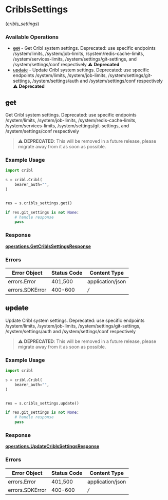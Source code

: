 # CriblsSettings
(*cribls_settings*)

### Available Operations

* [~~get~~](#get) - Get Cribl system settings. Deprecated: use specific endpoints /system/limits, /system/job-limits, /system/redis-cache-limits, /system/services-limits, /system/settings/git-settings, and /system/settings/conf respectively :warning: **Deprecated**
* [~~update~~](#update) - Update Cribl system settings. Deprecated: use specific endpoints /system/limits, /system/job-limits, /system/settings/git-settings, /system/settings/auth and /system/settings/conf respectively :warning: **Deprecated**

## ~~get~~

Get Cribl system settings. Deprecated: use specific endpoints /system/limits, /system/job-limits, /system/redis-cache-limits, /system/services-limits, /system/settings/git-settings, and /system/settings/conf respectively

> :warning: **DEPRECATED**: This will be removed in a future release, please migrate away from it as soon as possible.

### Example Usage

```python
import cribl

s = cribl.Cribl(
    bearer_auth="",
)


res = s.cribls_settings.get()

if res.git_settings is not None:
    # handle response
    pass
```


### Response

**[operations.GetCriblsSettingsResponse](../../models/operations/getcriblssettingsresponse.md)**
### Errors

| Error Object     | Status Code      | Content Type     |
| ---------------- | ---------------- | ---------------- |
| errors.Error     | 401,500          | application/json |
| errors.SDKError  | 400-600          | */*              |

## ~~update~~

Update Cribl system settings. Deprecated: use specific endpoints /system/limits, /system/job-limits, /system/settings/git-settings, /system/settings/auth and /system/settings/conf respectively

> :warning: **DEPRECATED**: This will be removed in a future release, please migrate away from it as soon as possible.

### Example Usage

```python
import cribl

s = cribl.Cribl(
    bearer_auth="",
)


res = s.cribls_settings.update()

if res.git_settings is not None:
    # handle response
    pass
```


### Response

**[operations.UpdateCriblsSettingsResponse](../../models/operations/updatecriblssettingsresponse.md)**
### Errors

| Error Object     | Status Code      | Content Type     |
| ---------------- | ---------------- | ---------------- |
| errors.Error     | 401,500          | application/json |
| errors.SDKError  | 400-600          | */*              |
